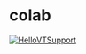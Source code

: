 # colab

[![HelloVTSupport](https://colab.research.google.com/assets/colab-badge.svg)](https://colab.research.google.com/github/colab/blob/main/HelloVTSupport.ipynb)

